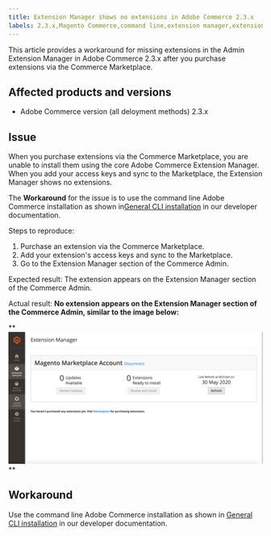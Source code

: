 ```yaml
---
title: Extension Manager shows no extensions in Adobe Commerce 2.3.x
labels: 2.3.x,Magento Commerce,command line,extension manager,extensions,known issues,marketplace,cloud infrastructure,on-premises,Adobe Commerce
---
```


This article provides a workaround for missing extensions in the Admin Extension Manager in Adobe Commerce 2.3.x after you purchase extensions via the Commerce Marketplace.

## Affected products and versions

* Adobe Commerce version (all deloyment methods) 2.3.x

## Issue

When you purchase extensions via the Commerce Marketplace, you are unable to install them using the core Adobe Commerce Extension Manager. When you add your access keys and sync to the Marketplace, the Extension Manager shows no extensions.

The **Workaround** for the issue is to use the command line Adobe Commerce installation as shown in[General CLI installation](https://devdocs.magento.com/extensions/install/) in our developer documentation.

 <span class="wysiwyg-underline">Steps to reproduce</span>:

1. Purchase an extension via the Commerce Marketplace.
1. Add your extension's access keys and sync to the Marketplace.
1. Go to the Extension Manager section of the Commerce Admin.

 <span class="wysiwyg-underline">Expected result</span>: The extension appears on the Extension Manager section of the Commerce Admin.

 <span class="wysiwyg-underline">Actual result</span>: **No extension appears on the Extension Manager section of the Commerce Admin, similar to the image below:**

 **
![KB-607_Image_1.png](assets/KB-607_Image_1.png)**

## Workaround

Use the command line Adobe Commerce installation as shown in [General CLI installation](https://devdocs.magento.com/extensions/install/) in our developer documentation.

